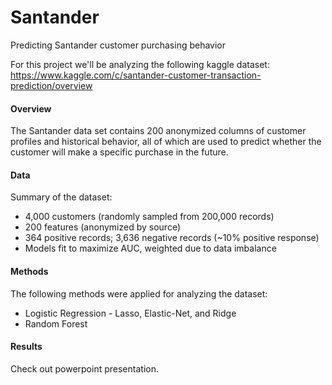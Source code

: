 # Santander
Predicting Santander customer purchasing behavior

For this project we'll be analyzing the following kaggle dataset:  
https://www.kaggle.com/c/santander-customer-transaction-prediction/overview

#### Overview
The Santander data set contains 200 anonymized columns of customer profiles and historical behavior, all of which are used to predict whether the customer will make a specific purchase in the future.

#### Data
Summary of the dataset: 
* 4,000 customers (randomly sampled from 200,000 records)
* 200 features (anonymized by source)
* 364 positive records; 3,636 negative records (~10% positive response)
* Models fit to maximize AUC, weighted due to data imbalance

#### Methods
The following methods were applied for analyzing the dataset:
* Logistic Regression - Lasso, Elastic-Net, and Ridge
* Random Forest

#### Results
Check out powerpoint presentation.
